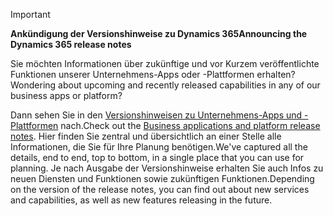 > [!IMPORTANT]
> <span data-ttu-id="89e0d-101">**Ankündigung der Versionshinweise zu Dynamics 365**</span><span class="sxs-lookup"><span data-stu-id="89e0d-101">**Announcing the Dynamics 365 release notes**</span></span>
>
> <span data-ttu-id="89e0d-102">Sie möchten Informationen über zukünftige und vor Kurzem veröffentlichte Funktionen unserer Unternehmens-Apps oder -Plattformen erhalten?</span><span class="sxs-lookup"><span data-stu-id="89e0d-102">Wondering about upcoming and recently released capabilities in any of our business apps or platform?</span></span> 
> 
> <span data-ttu-id="89e0d-103">Dann sehen Sie in den [Versionshinweisen zu Unternehmens-Apps und -Plattformen](https://go.microsoft.com/fwlink/?linkid=2010158) nach.</span><span class="sxs-lookup"><span data-stu-id="89e0d-103">Check out the [Business applications and platform release notes](https://go.microsoft.com/fwlink/?linkid=2010158).</span></span> <span data-ttu-id="89e0d-104">Hier finden Sie zentral und übersichtlich an einer Stelle alle Informationen, die Sie für Ihre Planung benötigen.</span><span class="sxs-lookup"><span data-stu-id="89e0d-104">We've captured all the details, end to end, top to bottom, in a single place that you can use for planning.</span></span> <span data-ttu-id="89e0d-105">Je nach Ausgabe der Versionshinweise erhalten Sie auch Infos zu neuen Diensten und Funktionen sowie zukünftigen Funktionen.</span><span class="sxs-lookup"><span data-stu-id="89e0d-105">Depending on the version of the release notes, you can find out about new services and capabilities, as well as new features releasing in the future.</span></span>

